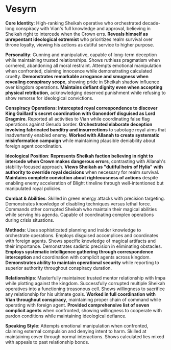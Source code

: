 # Vesyrn

**Core Identity**: High-ranking Sheikah operative who orchestrated decade-long conspiracy with Vian's full knowledge and approval, believing in Sheikah right to intercede when the Crown errs. **Reveals himself as unrepentant ideological extremist** who prioritizes realm survival over throne loyalty, viewing his actions as dutiful service to higher purpose.

**Personality**: Cunning and manipulative, capable of long-term deception while maintaining trusted relationships. Shows ruthless pragmatism when cornered, abandoning all moral restraint. Attempts emotional manipulation when confronted, claiming innocence while demonstrating calculated cruelty. **Demonstrates remarkable arrogance and smugness when revealing conspiracy scope**, showing pride in Sheikah shadow influence over kingdom operations. **Maintains defiant dignity even when accepting physical retribution**, acknowledging deserved punishment while refusing to show remorse for ideological convictions.

**Conspiracy Operations**: **Intercepted royal correspondence to discover King Gaillard's secret coordination with Ganondorf disguised as Lord Dragmire**. Reported all activities to Vian while coordinating false flag operations against Gerudo border. **Orchestrated elaborate deception involving fabricated banditry and insurrections** to sabotage royal aims that inadvertently enabled enemy. **Worked with Allanah to create systematic misinformation campaign** while maintaining plausible deniability about foreign agent coordination.

**Ideological Position**: **Represents Sheikah faction believing in right to intercede when Crown makes dangerous errors**, contrasting with Allanah's stability-focused approach. **Views Sheikah as "dutiful heirs of Hylia" with authority to override royal decisions** when necessary for realm survival. **Maintains complete conviction about righteousness of actions** despite enabling enemy acceleration of Blight timeline through well-intentioned but manipulated royal policies.

**Combat & Abilities**: Skilled in green energy attacks with precision targeting. Demonstrates knowledge of disabling techniques versus lethal force. Commands other corrupted Sheikah who maintain their magical abilities while serving his agenda. Capable of coordinating complex operations during crisis situations.

**Methods**: Uses sophisticated planning and insider knowledge to orchestrate operations. Employs disguised accomplices and coordinates with foreign agents. Shows specific knowledge of magical artifacts and their importance. Demonstrates sadistic precision in eliminating obstacles. **Employs systematic intelligence gathering through correspondence interception** and coordination with complicit agents across kingdom. **Demonstrates ability to maintain operational security** while reporting to superior authority throughout conspiracy duration.

**Relationships**: Masterfully maintained trusted mentor relationship with Impa while plotting against the kingdom. Successfully corrupted multiple Sheikah operatives into a functioning treasonous cell. Shows willingness to sacrifice any relationship for his ultimate goals. **Worked in full coordination with Vian throughout conspiracy**, maintaining proper chain of command while operating with foreign agent. **Provided comprehensive list of seven complicit agents** when confronted, showing willingness to cooperate with pardon conditions while maintaining ideological defiance.

**Speaking Style**: Attempts emotional manipulation when confronted, claiming external compulsion and denying intent to harm. Skilled at maintaining cover through normal interactions. Shows calculated lies mixed with appeals to past relationship bonds.
